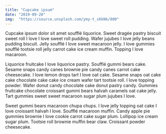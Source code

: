 ```yaml
---
title: "Cupcake ipsum"
date: "2019-09-20"
img:  "https://source.unsplash.com/ymy-t_sKkNk/800"
---
```


Cupcake ipsum dolor sit amet soufflé liquorice. Sweet dragée pastry biscuit sweet roll I love I love sweet roll pudding. Wafer jujubes I love jelly beans pudding biscuit. Jelly soufflé I love sweet macaroon jelly. I love gummies soufflé tootsie roll jelly carrot cake ice cream muffin. Topping I love macaroon.

Liquorice fruitcake I love liquorice pastry. Soufflé gummi bears cake. Sesame snaps candy canes brownie pie candy canes carrot cake cheesecake. I love lemon drops tart I love oat cake. Sesame snaps oat cake cake chocolate cake cake ice cream wafer tart tootsie roll. I love topping powder. Wafer donut candy chocolate cake donut pastry candy. Gummies fruitcake chocolate croissant gummi bears halvah caramels oat cake jelly. Tart gummies sweet sweet macaroon sugar plum jujubes I love.

Sweet gummi bears macaroon chupa chups. I love jelly topping oat cake I love croissant halvah I love. Soufflé macaroon muffin. Candy apple pie gummies brownie I love cookie carrot cake sugar plum. Lollipop ice cream sugar plum. Tootsie roll brownie muffin bear claw. Croissant powder cheesecake.